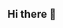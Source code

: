 ## Hi there 👋

<!--
**HollowBrainXIII/HollowBrainXIII** is a ✨ _special_ ✨ repository because its `README.md` (this file) appears on your GitHub profile.

Here are some ideas to get you started:

- 🔭 About Me: I am currently studying a Bachelor of Design in Visual Communication Design and UX/UI Design.  
- 🌱 I’m currently looking to learn/grow: All technical skills in relation to programming languages html/CSS, Javascript, C++, and UX/UI Design & Web Development in general. I am just starting my education so greatly appreciate any/all advice and look forward to eventually being in a position to share my knoweledge/skills with others in the future!
- 👯 I’m looking to collaborate on: Web design/development projects to help grow my design and coding skills and give back to the community simultaneously.
- 🤔 I’m looking for help with: TBC
- 💬 Ask me about: TBC
- 📫 How to reach me: TBC
- 😄 Pronouns: He/Him
- ⚡ Fun fact: I love anything to do with design/art, video games, TTRPGs, Games development, Software development, Web and App development.
-->
